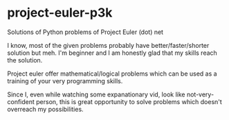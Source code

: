 project-euler-p3k
=================

Solutions of Python problems of Project Euler (dot) net

I know, most of the given problems probably have better/faster/shorter solution but meh. I'm beginner and I am honestly glad that my skills reach the solution.

Project euler offer mathematical/logical problems which can be used as a training of your very programming skills.

Since I, even while watching some expanationary vid, look like not-very-confident person, this is great opportunity to solve problems which doesn't overreach my possibilities.
